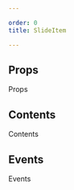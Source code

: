 ```yaml
---

order: 0
title: SlideItem

---
```

 
## Props
 
Props
 
## Contents
 
Contents
 
## Events
 
Events
 
